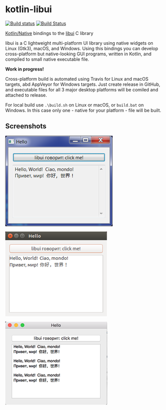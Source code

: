 kotlin-libui
============

[![Build status](https://ci.appveyor.com/api/projects/status/github/msink/kotlin-libui?svg=true)](https://ci.appveyor.com/project/msink/kotlin-libui)
[![Build Status](https://travis-ci.org/msink/kotlin-libui.svg?branch=master)](https://travis-ci.org/msink/kotlin-libui)

[Kotlin/Native](https://github.com/JetBrains/kotlin-native) bindings to the
[libui](https://github.com/andlabs/libui.git) C library

libui is a C lightweight multi-platform UI library using native widgets on Linux (Gtk3), macOS, and Windows.
Using this bindings you can develop cross-platform but native-looking GUI programs, written in Kotlin,
and compiled to small native executable file.

**Work in progress!**

Cross-platform build is automated using Travis for Linux and macOS targets, abd AppVeyor for Windows targets.
Just create release in GitHub, and executable files for all 3 major desktop platforms will be comiled and attached to release.

For local build use `.\build.sh` on Linux or macOS, or `build.bat` on Windows.
In this case only one - native for your platform - file will be built.

## Screenshots

![Windows](samples/hello/hello-windows.png)

![Unix](samples/hello/hello-linux.png)

![OS X](samples/hello/hello-osx.png)
